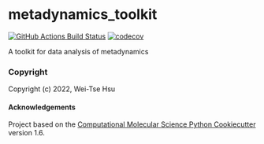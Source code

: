 metadynamics_toolkit
==============================
[//]: # (Badges)
[![GitHub Actions Build Status](https://github.com/REPLACE_WITH_OWNER_ACCOUNT/metadynamics_toolkit/workflows/CI/badge.svg)](https://github.com/REPLACE_WITH_OWNER_ACCOUNT/metadynamics_toolkit/actions?query=workflow%3ACI)
[![codecov](https://codecov.io/gh/REPLACE_WITH_OWNER_ACCOUNT/metadynamics_toolkit/branch/master/graph/badge.svg)](https://codecov.io/gh/REPLACE_WITH_OWNER_ACCOUNT/metadynamics_toolkit/branch/master)


A toolkit for data analysis of metadynamics

### Copyright

Copyright (c) 2022, Wei-Tse Hsu


#### Acknowledgements
 
Project based on the 
[Computational Molecular Science Python Cookiecutter](https://github.com/molssi/cookiecutter-cms) version 1.6.
